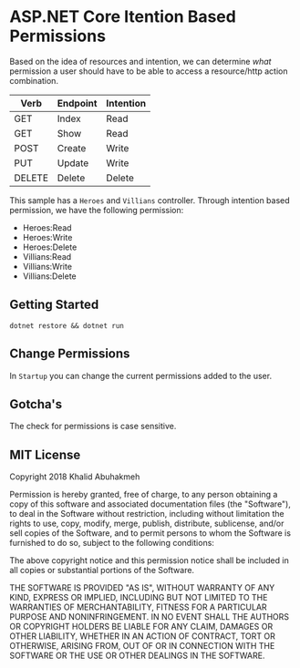# ASP.NET Core Itention Based Permissions

Based on the idea of resources and intention, we can determine _what_ permission a user should have to be able to access a resource/http action combination.

|  Verb  | Endpoint | Intention |
| ------ | -------- | --------- | 
| GET    | Index    | Read      |
| GET    | Show     | Read      |
| POST   | Create   | Write     |
| PUT    | Update   | Write     |
| DELETE | Delete   | Delete    |

This sample has a `Heroes` and `Villians` controller. Through intention based permission, we have the following permission:

- Heroes:Read
- Heroes:Write
- Heroes:Delete
- Villians:Read
- Villians:Write
- Villians:Delete

## Getting Started

```console
dotnet restore && dotnet run
```

## Change Permissions

In `Startup` you can change the current permissions added to the user.

## Gotcha's

The check for permissions is case sensitive.

## MIT License

Copyright 2018 Khalid Abuhakmeh

Permission is hereby granted, free of charge, to any person obtaining a copy of this software and associated documentation files (the "Software"), to deal in the Software without restriction, including without limitation the rights to use, copy, modify, merge, publish, distribute, sublicense, and/or sell copies of the Software, and to permit persons to whom the Software is furnished to do so, subject to the following conditions:

The above copyright notice and this permission notice shall be included in all copies or substantial portions of the Software.

THE SOFTWARE IS PROVIDED "AS IS", WITHOUT WARRANTY OF ANY KIND, EXPRESS OR IMPLIED, INCLUDING BUT NOT LIMITED TO THE WARRANTIES OF MERCHANTABILITY, FITNESS FOR A PARTICULAR PURPOSE AND NONINFRINGEMENT. IN NO EVENT SHALL THE AUTHORS OR COPYRIGHT HOLDERS BE LIABLE FOR ANY CLAIM, DAMAGES OR OTHER LIABILITY, WHETHER IN AN ACTION OF CONTRACT, TORT OR OTHERWISE, ARISING FROM, OUT OF OR IN CONNECTION WITH THE SOFTWARE OR THE USE OR OTHER DEALINGS IN THE SOFTWARE.

